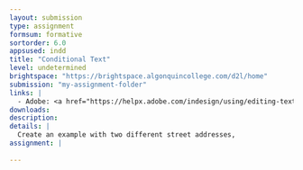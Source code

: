 ```yaml
---
layout: submission
type: assignment
formsum: formative
sortorder: 6.0
appsused: indd
title: "Conditional Text"
level: undetermined
brightspace: "https://brightspace.algonquincollege.com/d2l/home"
submission: "my-assignment-folder"
links: |
  - Adobe: <a href="https://helpx.adobe.com/indesign/using/editing-text.html" title="Adobe: Conditional Text" target="_blank">Conditional Text</a>
downloads: 
description: 
details: |
  Create an example with two different street addresses, 
assignment: |
  
---
```

